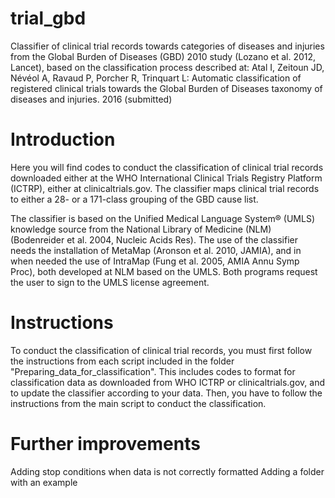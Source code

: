 # trial_gbd
Classifier of clinical trial records towards categories of diseases and injuries from the Global Burden of Diseases (GBD) 2010 study (Lozano et al. 2012, Lancet), based on the classification process described at:
Atal I, Zeitoun JD, Névéol A, Ravaud P, Porcher R, Trinquart L: Automatic classification of registered clinical trials towards the Global Burden of Diseases taxonomy of diseases and injuries. 2016 (submitted)

# Introduction
Here you will find codes to conduct the classification of clinical trial records downloaded either at the WHO International Clinical Trials Registry Platform (ICTRP), either at clinicaltrials.gov.
The classifier maps clinical trial records to either a 28- or a 171-class grouping of the GBD cause list.

The classifier is based on the Unified Medical Language System® (UMLS) knowledge source from the National Library of Medicine (NLM) (Bodenreider et al. 2004, Nucleic Acids Res).
The use of the classifier needs the installation of MetaMap (Aronson et al. 2010, JAMIA), and in when needed the use of IntraMap (Fung et al. 2005, AMIA Annu Symp Proc), both developed at NLM based on the UMLS. Both programs request the user to sign to the UMLS license agreement.

# Instructions
To conduct the classification of clinical trial records, you must first follow the instructions from each script included in the folder "Preparing_data_for_classification". This includes codes to format for classification data as downloaded from WHO ICTRP or clinicaltrials.gov, and to update the classifier according to your data.
Then, you have to follow the instructions from the main script to conduct the classification.

# Further improvements
Adding stop conditions when data is not correctly formatted
Adding a folder with an example
